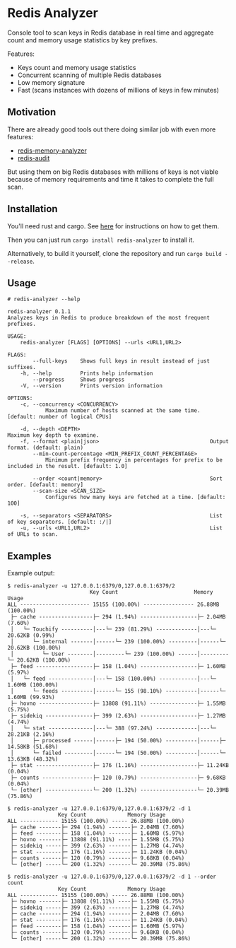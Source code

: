 # Redis Analyzer

Console tool to scan keys in Redis database in real time and aggregate count and memory usage statistics by key prefixes.

Features:

* Keys count and memory usage statistics
* Concurrent scanning of multiple Redis databases
* Low memory signature
* Fast (scans instances with dozens of millions of keys in few minutes)

## Motivation

There are already good tools out there doing similar job with even more features:

* [redis-memory-analyzer](https://github.com/gamenet/redis-memory-analyzer)
* [redis-audit](https://github.com/snmaynard/redis-audit)

But using them on big Redis databases with millions of keys is not viable because of memory requirements and time it takes to complete the full scan.

## Installation

You'll need rust and cargo. See [here](https://doc.rust-lang.org/cargo/getting-started/installation.html) for instructions on how to get them.

Then you can just run `cargo install redis-analyzer` to install it.

Alternatively, to build it yourself, clone the repository and run `cargo build --release`.

## Usage

```text
# redis-analyzer --help

redis-analyzer 0.1.1
Analyzes keys in Redis to produce breakdown of the most frequent prefixes.

USAGE:
    redis-analyzer [FLAGS] [OPTIONS] --urls <URL1,URL2>

FLAGS:
        --full-keys    Shows full keys in result instead of just suffixes.
    -h, --help         Prints help information
        --progress     Shows progress
    -V, --version      Prints version information

OPTIONS:
    -c, --concurrency <CONCURRENCY>
            Maximum number of hosts scanned at the same time. [default: number of logical CPUs]

    -d, --depth <DEPTH>                                         Maximum key depth to examine.
    -f, --format <plain|json>                                   Output format. (default: plain)
        --min-count-percentage <MIN_PREFIX_COUNT_PERCENTAGE>
            Minimum prefix frequency in percentages for prefix to be included in the result. [default: 1.0]

        --order <count|memory>                                  Sort order. [default: memory]
        --scan-size <SCAN_SIZE>
            Configures how many keys are fetched at a time. [default: 100]

    -s, --separators <SEPARATORS>                               List of key separators. [default: :/|]
    -u, --urls <URL1,URL2>                                      List of URLs to scan.
```

## Examples

Example output:

```text
$ redis-analyzer -u 127.0.0.1:6379/0,127.0.0.1:6379/2
                          Key Count                        Memory Usage
ALL ---------------------- 15155 (100.00%) ---------------- 26.88MB (100.00%)
 ├─ cache -----------------├─ 294 (1.94%) ------------------├─ 2.04MB (7.60%)
 │   └─ Touchify ----------│---└─ 239 (81.29%) -------------│---└─ 20.62KB (0.99%)
 │      └─ internal -------│------└─ 239 (100.00%) ---------│------└─ 20.62KB (100.00%)
 │         └─ User --------│---------└─ 239 (100.00%) ------│---------└─ 20.62KB (100.00%)
 ├─ feed ------------------├─ 158 (1.04%) ------------------├─ 1.60MB (5.97%)
 │   └─ feed --------------│---└─ 158 (100.00%) ------------│---└─ 1.60MB (100.00%)
 │      └─ feeds ----------│------└─ 155 (98.10%) ----------│------└─ 1.60MB (99.93%)
 ├─ hovno -----------------├─ 13808 (91.11%) ---------------├─ 1.55MB (5.75%)
 ├─ sidekiq ---------------├─ 399 (2.63%) ------------------├─ 1.27MB (4.74%)
 │   └─ stat --------------│---└─ 388 (97.24%) -------------│---└─ 28.21KB (2.16%)
 │      ├─ processed ------│------├─ 194 (50.00%) ----------│------├─ 14.58KB (51.68%)
 │      └─ failed ---------│------└─ 194 (50.00%) ----------│------└─ 13.63KB (48.32%)
 ├─ stat ------------------├─ 176 (1.16%) ------------------├─ 11.24KB (0.04%)
 ├─ counts ----------------├─ 120 (0.79%) ------------------├─ 9.68KB (0.04%)
 └─ [other] ---------------└─ 200 (1.32%) ------------------└─ 20.39MB (75.86%)
```

```text
$ redis-analyzer -u 127.0.0.1:6379/0,127.0.0.1:6379/2 -d 1
                Key Count             Memory Usage
ALL ------------ 15155 (100.00%) ----- 26.88MB (100.00%)
 ├─ cache -------├─ 294 (1.94%) -------├─ 2.04MB (7.60%)
 ├─ feed --------├─ 158 (1.04%) -------├─ 1.60MB (5.97%)
 ├─ hovno -------├─ 13808 (91.11%) ----├─ 1.55MB (5.75%)
 ├─ sidekiq -----├─ 399 (2.63%) -------├─ 1.27MB (4.74%)
 ├─ stat --------├─ 176 (1.16%) -------├─ 11.24KB (0.04%)
 ├─ counts ------├─ 120 (0.79%) -------├─ 9.68KB (0.04%)
 └─ [other] -----└─ 200 (1.32%) -------└─ 20.39MB (75.86%)
```

```text
$ redis-analyzer -u 127.0.0.1:6379/0,127.0.0.1:6379/2 -d 1 --order count
                Key Count             Memory Usage
ALL ------------ 15155 (100.00%) ----- 26.88MB (100.00%)
 ├─ hovno -------├─ 13808 (91.11%) ----├─ 1.55MB (5.75%)
 ├─ sidekiq -----├─ 399 (2.63%) -------├─ 1.27MB (4.74%)
 ├─ cache -------├─ 294 (1.94%) -------├─ 2.04MB (7.60%)
 ├─ stat --------├─ 176 (1.16%) -------├─ 11.24KB (0.04%)
 ├─ feed --------├─ 158 (1.04%) -------├─ 1.60MB (5.97%)
 ├─ counts ------├─ 120 (0.79%) -------├─ 9.68KB (0.04%)
 └─ [other] -----└─ 200 (1.32%) -------└─ 20.39MB (75.86%)
```
